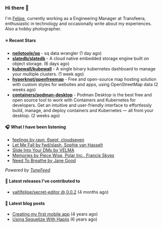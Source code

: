 ### Hi there 👋

I'm [Felipe](https://felipevm.com), currently working as a Engineering Manager at Transfeera, enthusiastic in technology and occasionally write about my experiences. Also a hobby photographer.

#### ⭐ Recent Stars
- **[neilotoole/sq](https://github.com/neilotoole/sq)** - sq data wrangler (1 day ago)
- **[slatedb/slatedb](https://github.com/slatedb/slatedb)** - A cloud native embedded storage engine built on object storage. (6 days ago)
- **[kubewall/kubewall](https://github.com/kubewall/kubewall)** - A single binary kubernetes dashboard to manage your multiple clusters. (1 week ago)
- **[hyperknot/openfreemap](https://github.com/hyperknot/openfreemap)** - Free and open-source map hosting solution with custom styles for websites and apps, using OpenStreetMap data (2 weeks ago)
- **[containers/podman-desktop](https://github.com/containers/podman-desktop)** - Podman Desktop is the best free and open source tool to work with Containers and Kubernetes for developers. Get an intuitive and user-friendly interface to effortlessly build, manage, and deploy containers and Kubernetes — all from your desktop. (2 weeks ago)

#### 🎧 What I have been listening
- [feelings by rayn, 6sept, cloudseven](https://open.spotify.com/track/7EbQKxpYZTqkqxgFlcK2Se)
- [Let Me Fall by fwd/slash, Sophie van Hasselt](https://open.spotify.com/track/1AofCG6hAuLL9C9NYC5spE)
- [Slide Into Your DMs by VELMA](https://open.spotify.com/track/1xmcvDh7nclhBB1uItVxe1)
- [Memories by Piece Wise, Polar Inc., Francis Skyes](https://open.spotify.com/track/39CZhulqN01TVBUdl8zJ2Y)
- [Need To Breathe by Jane Good](https://open.spotify.com/track/7hzJdwyCUV35Iuw7QXSWC9)

_Powered by [TuneFeed](https://tunefeed.app?ref=valtlfelipe-gh-profile)_ 

#### 🚀 Latest releases I've contributed to


- [valtlfelipe/secret-editor @ 0.0.2](https://github.com/valtlfelipe/secret-editor/releases/tag/0.0.2) (4 months ago)

#### 📄 Latest blog posts
- [Creating my first mobile app](https://felipevm.com/posts/creating-my-first-mobile-app/) (4 years ago)
- [Using Sequelize With Hapijs](https://felipevm.com/posts/using-sequelize-with-hapijs/) (6 years ago)
